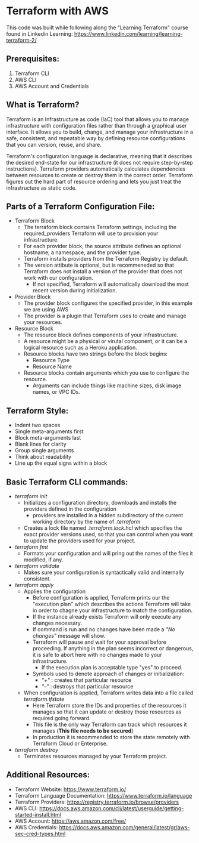 # Terraform with AWS

This code was built while following along the "Learning Terraform" course found in Linkedin Learning:
https://www.linkedin.com/learning/learning-terraform-2/

## Prerequisites:
1. Terraform CLI
2. AWS CLI
3. AWS Account and Credentials

## What is Terraform?
Terraform is an Infrastructure as code (IaC) tool that allows you to manage infrastructure with configuration files rather than through a graphical user interface. It allows you to build, change, and manage your infrastructure in a safe, consistent, and repeatable way by defining resource configurations that you can version, reuse, and share.

Terraform's configuration language is declarative, meaning that it describes the desired end-state for our infrastructure (it does not require step-by-step instructions). Terraform providers automatically calculates dependencies between resources to create or destroy them in the correct order. Terraform figures out the hard part of resource ordering and lets you just treat the infrastructure as static code.

## Parts of a Terraform Configuration File:
* Terraform Block
    * The terraform block contains Terraform settings, including the required_providers Terraform will use to provision your infrastructure.
    * For each provider block, the source attribute defines an optional hostname, a namespace, and the provider type.
    * Terraform installs providers from the Terraform Registry by default.
    * The version attibute is optional, but is recommeneded so that Terraform does not install a version of the provider that does not work with our configuration.
        * If not specified, Terraform will automatically download the most recent version during initialization.
* Provider Block
    * The provider block configures the specified provider, in this example we are using AWS
    * The provider is a plugin that Terraform uses to create and manage your resources.
* Resource Block
    * The resource block defines components of your infrastructure.
    * A resource might be a physical or virutal component, or it can be a logical resource such as a Heroku application.
    * Resource blocks have two strings before the block begins:
        * Resource Type
        * Resource Name
    * Resource blocks contain arguments which you use to configure the resource.
        * Arguments can include things like machine sizes, disk image names, or VPC IDs.

## Terraform Style:
* Indent two spaces
* Single meta-arguments first
* Block meta-arguments last
* Blank lines for clarity
* Group single arguments
* Think about readability
* Line up the equal signs within a block

## Basic Terraform CLI commands:
* *terraform init*
    * Initializes a configuration directory, downloads and installs the providers defined in the configuration
        * providers are installed in a hidden subdirectory of the current working directory by the name of *.terraform*
    * Creates a lock file named *.terraform.lock.hcl* which specifies the exact provider versions used, so that you can control when you want to update the providers used for your project.
* *terraform fmt*
    * Formats your configuration and will pring out the names of the files it modified, if any.
* *terraform validate*
    * Makes sure your configuration is syntactically valid and internally consistent.
* *terraform apply*
    * Applies the configuration
        * Before configuration is applied, Terraform prints our the "execution plan" which describes the actions Terraform will take in order to chagne your infrastructure to match the configuration.
        * If the instance already exists Terraform will only execute any changes necessary.
        * If command is run and no changes have been made a *"No changes"* message will show.
        * Terraform will pause and wait for your approval before proceeding. If anything in the plan seems incorrect or dangerous, it is safe to abort here with no changes made to your infrastructure.
            * If the execution plan is acceptable type "yes" to proceed.
        * Symbols used to denote approach of changes or initialization:
            * *"+"* : creates that particular resource
            * *"-"* : destroys that particular resource
    * When configuration is applied, Terraform writes data into a file called *terraform.tfstate*
        * Here Terraform store the IDs and properties of the resources it manages so that it can update or destroy those resources as required going forward.
        * This file is the only way Terraform can track which resources it manages (**This file needs to be secured**)
        * In production it is recommended to store the state remotely with Terraform Cloud or Enterprise.
* *terraform destroy*
    * Terminates resources managed by your Terraform project.

## Additional Resources:
* Terraform Website: https://www.terraform.io/
* Terraform Language Documentation: https://www.terraform.io/language
* Terraform Providers: https://registry.terraform.io/browse/providers
* AWS CLI: https://docs.aws.amazon.com/cli/latest/userguide/getting-started-install.html
* AWS Account: https://aws.amazon.com/free/
* AWS Credentials: https://docs.aws.amazon.com/general/latest/gr/aws-sec-cred-types.html